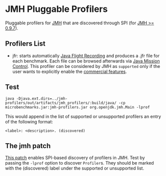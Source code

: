 JMH Pluggable Profilers
=======================

Pluggable profilers for [JMH](http://openjdk.java.net/projects/code-tools/jmh/) that are discovered through SPI (for [JMH >= 0.9.7](http://mail.openjdk.java.net/pipermail/jmh-dev/2014-August/001280.html)).

Profilers List
--------------
* jfr: starts automatically [Java Flight Recording](http://docs.oracle.com/javase/8/docs/technotes/guides/jfr/) 
and produces a .jfr file for each benchmark. Each file can be browsed afterwards via [Java Mission Control](http://www.oracle.com/technetwork/java/javaseproducts/mission-control/java-mission-control-1998576.html).
This profiler can be considered by JMH as ```supported``` only if the user wants to explicitly enable the [commercial features](http://www.oracle.com/technetwork/java/javase/terms/products/index.html).

Test
----
```
java -Djava.ext.dirs=../jmh-profilers/out/artifacts/jmh_profilers/:build/java/ -cp microbenchmarks.jar:jmh-profilers.jar org.openjdk.jmh.Main -lprof
```

This would append in the list of supported or unsupported profilers an entry of the following format:

```
<label>: <description>. (discovered)
```

The jmh patch
-------------
[This patch](http://mail.openjdk.java.net/pipermail/jmh-dev/2014-August/001274.html) 
enables SPI-based discovery of profilers in JMH. 
Test by passing the ```-lprof``` option to discover ```Profiler```s. They should be marked with the (discovered) label under the supported or unsupported list.



